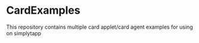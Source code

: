 CardExamples
============

This repository contains multiple card applet/card agent examples for using on simplytapp
